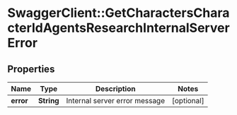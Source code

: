 # SwaggerClient::GetCharactersCharacterIdAgentsResearchInternalServerError

## Properties
Name | Type | Description | Notes
------------ | ------------- | ------------- | -------------
**error** | **String** | Internal server error message | [optional] 


